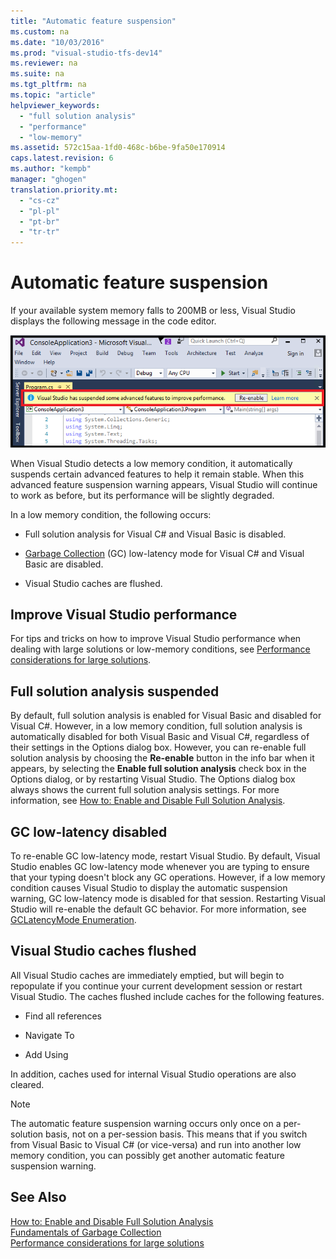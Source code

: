```yaml
---
title: "Automatic feature suspension"
ms.custom: na
ms.date: "10/03/2016"
ms.prod: "visual-studio-tfs-dev14"
ms.reviewer: na
ms.suite: na
ms.tgt_pltfrm: na
ms.topic: "article"
helpviewer_keywords: 
  - "full solution analysis"
  - "performance"
  - "low-memory"
ms.assetid: 572c15aa-1fd0-468c-b6be-9fa50e170914
caps.latest.revision: 6
ms.author: "kempb"
manager: "ghogen"
translation.priority.mt: 
  - "cs-cz"
  - "pl-pl"
  - "pt-br"
  - "tr-tr"
---
```

# Automatic feature suspension
If your available system memory falls to 200MB or less, Visual Studio displays the following message in the code editor.  
  
 ![Alert text suspending full solution analysis](../VS_IDE/media/fsa_alert.png "FSA_Alert")  
  
 When Visual Studio detects a low memory condition, it automatically suspends certain advanced features to help it remain stable. When this advanced feature suspension warning appears, Visual Studio will continue to work as before, but its performance will be slightly degraded.  
  
 In a low memory condition, the following occurs:  
  
-   Full solution analysis for Visual C# and Visual Basic is disabled.  
  
-   [Garbage Collection](../Topic/Garbage%20Collection.md) (GC) low-latency mode for Visual C# and Visual Basic are disabled.  
  
-   Visual Studio caches are flushed.  
  
## Improve Visual Studio performance  
 For tips and tricks on how to improve Visual Studio performance when dealing with large solutions or low-memory conditions, see [Performance considerations for large solutions](https://github.com/dotnet/roslyn/wiki/Performance-considerations-for-large-solutions).  
  
## Full solution analysis suspended  
 By default, full solution analysis is enabled for Visual Basic and disabled for Visual C#. However, in a low memory condition, full solution analysis is automatically disabled for both Visual Basic and Visual C#, regardless of their settings in the Options dialog box. However, you can re-enable full solution analysis by choosing the **Re-enable** button in the info bar when it appears, by selecting the **Enable full solution analysis** check box in the Options dialog, or by restarting Visual Studio. The Options dialog box always shows the current full solution analysis settings. For more information, see [How to: Enable and Disable Full Solution Analysis](../VS_IDE/how-to--enable-and-disable-full-solution-analysis-for-managed-code.md).  
  
## GC low-latency disabled  
 To re-enable GC low-latency mode, restart Visual Studio.  By default, Visual Studio enables GC  low-latency mode whenever you are typing to ensure that your typing doesn't block any GC operations. However, if a low memory condition causes Visual Studio to display the automatic suspension warning, GC low-latency mode is disabled for that session. Restarting Visual Studio will re-enable the default GC behavior. For more information, see [GCLatencyMode Enumeration](../Topic/GCLatencyMode%20Enumeration.md).  
  
## Visual Studio caches flushed  
 All Visual Studio caches are immediately emptied, but will begin to repopulate if you continue your current development session or restart Visual Studio. The caches flushed include caches for the following features.  
  
-   Find all references  
  
-   Navigate To  
  
-   Add Using  
  
 In addition, caches used for internal Visual Studio operations are also cleared.  
  
> [!NOTE]
>  The automatic feature suspension warning occurs only once on a per-solution basis, not on a per-session basis. This means that if you switch from Visual Basic to Visual C# (or vice-versa) and run into another low memory condition, you can possibly get another automatic feature suspension warning.  
  
## See Also  
 [How to: Enable and Disable Full Solution Analysis](../VS_IDE/how-to--enable-and-disable-full-solution-analysis-for-managed-code.md)   
 [Fundamentals of Garbage Collection](../Topic/Fundamentals%20of%20Garbage%20Collection.md)   
 [Performance considerations for large solutions](https://github.com/dotnet/roslyn/wiki/Performance-considerations-for-large-solutions)